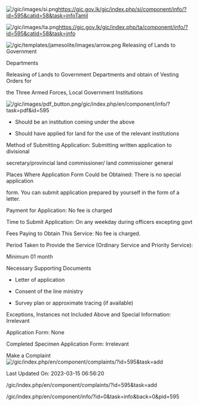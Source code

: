 <!-- Source: https://gic.gov.lk/gic/index.php/en/component/info/?id=595&catid=58&task=info -->

![/gic/images/si.png](/gic/images/si.png)https://gic.gov.lk/gic/index.php/si/component/info/?id=595&catid=58&task=infoTamil

![/gic/images/ta.png](/gic/images/ta.png)https://gic.gov.lk/gic/index.php/ta/component/info/?id=595&catid=58&task=info

![/gic/templates/jamesolite/images/arrow.png](/gic/templates/jamesolite/images/arrow.png) Releasing of Lands to Government

Departments

Releasing of Lands to Government Departments and obtain of Vesting Orders for

the Three Armed Forces, Local Government Institutions

![/gic/images/pdf_button.png](/gic/images/pdf_button.png)/gic/index.php/en/component/info/?task=pdf&id=595

 * Should be an institution coming under the above

 * Should have applied for land for the use of the relevant institutions

Method of Submitting Application: Submitting written application to divisional

secretary/provincial land commissioner/ land commissioner general

Places Where Application Form Could be Obtained: There is no special application

form. You can submit application prepared by yourself in the form of a letter.

Payment for Application: No fee is charged

Time to Submit Application: On any weekday during officers excepting govt

Fees Paying to Obtain This Service: No fee is charged.

Period Taken to Provide the Service (Ordinary Service and Priority Service):

Minimum 01 month

Necessary Supporting Documents

 * Letter of application

 * Consent of the line ministry

 * Survey plan or approximate tracing (if available)

Exceptions, Instances not Included Above and Special Information: Irrelevant

Application Form: None

Completed Specimen Application Form: Irrelevant

Make a Complaint ![/gic/index.php/en/component/complaints/?id=595&task=add](/gic/index.php/en/component/complaints/?id=595&task=add)

Last Updated On: 2023-03-15 06:56:20

/gic/index.php/en/component/complaints/?id=595&task=add

/gic/index.php/en/component/info/?id=0&task=info&back=0&pid=595